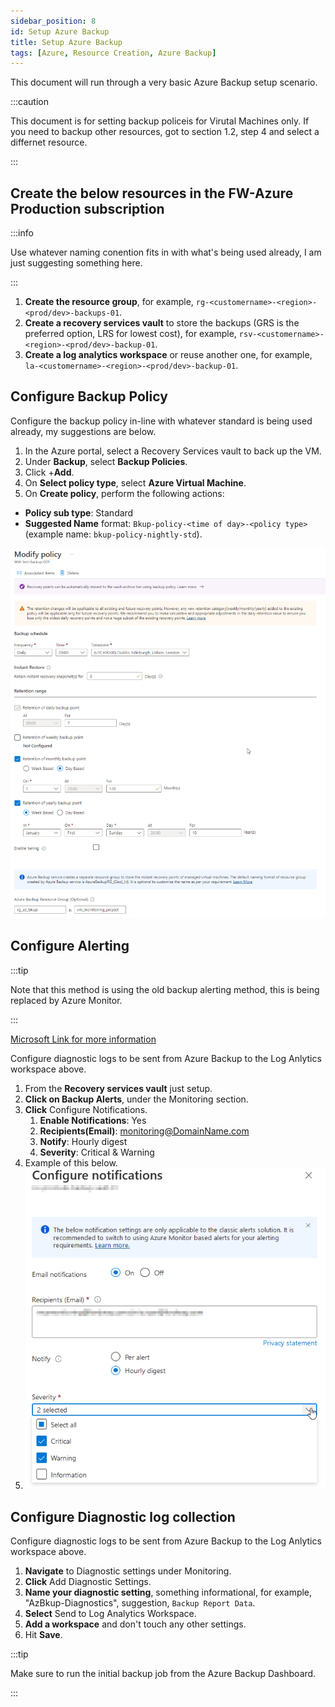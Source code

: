 ```yaml
---
sidebar_position: 8
id: Setup Azure Backup
title: Setup Azure Backup
tags: [Azure, Resource Creation, Azure Backup]
---
```


This document will run through a very basic Azure Backup setup scenario.

:::caution

This document is for setting backup policeis for Virutal Machines only. If you need to backup other resources, got to section 1.2, step 4 and select a differnet resource. 

:::


## Create the below resources in the FW-Azure Production subscription

:::info

Use whatever naming conention fits in with what's being used already, I am just suggesting something here.

:::

1. **Create the resource group**, for example, `rg-<customername>-<region>-<prod/dev>-backups-01`.
2. **Create a recovery services vault** to store the backups (GRS is the preferred option, LRS for lowest cost), for example, `rsv-<customername>-<region>-<prod/dev>-backup-01`.
3. **Create a log analytics workspace** or reuse another one, for example, `la-<customername>-<region>-<prod/dev>-backup-01`.


## Configure Backup Policy

Configure the backup policy in-line with whatever standard is being used already, my suggestions are below.

1. In the Azure portal, select a Recovery Services vault to back up the VM.
2. Under **Backup**, select **Backup Policies**.
3. Click +**Add**.
4. On **Select policy type**, select **Azure Virtual Machine**.
5. On **Create policy**, perform the following actions:

- **Policy sub type**: Standard
- **Suggested Name** format: `Bkup-policy-<time of day>-<policy type>` (example name: `bkup-policy-nightly-std`).

![Backup Policy Example](../../static/img/AZ-Bkup-Policy-Create-01.png)

## Configure Alerting

:::tip

Note that this method is using the old backup alerting method, this is being replaced by Azure Monitor.

:::

[Microsoft Link for more information](https://learn.microsoft.com/en-us/azure/backup/backup-azure-monitoring-built-in-monitor?tabs=recovery-services-vaults#turning-on-azure-monitor-alerts-for-job-failure-scenarios)

Configure diagnostic logs to be sent from Azure Backup to the Log Anlytics workspace above.

1. From the **Recovery services vault** just setup. 
2. **Click on Backup Alerts**, under the Monitoring section.
3. **Click** Configure Notifications.
   1. **Enable Notifications**: Yes
   2. **Recipients(Email)**: monitoring@DomainName.com
   3. **Notify**: Hourly digest
   4. **Severity**: Critical & Warning
4. Example of this below.
5. ![Example notification config](../../static/img/AZ-Bkup-exmpl-Notification-policy-01.png)

## Configure Diagnostic log collection

Configure diagnostic logs to be sent from Azure Backup to the Log Anlytics workspace above.

1. **Navigate** to Diagnostic settings under Monitoring.
2. **Click** Add Diagnostic Settings.
3. **Name your diagnostic setting**, something informational, for example, "AzBkup-Diagnostics", suggestion, `Backup Report Data`.
4. **Select** Send to Log Analytics Workspace.
5. **Add a workspace** and don't touch any other settings.
6. Hit **Save**.

:::tip

Make sure to run the initial backup job from the Azure Backup Dashboard.

:::